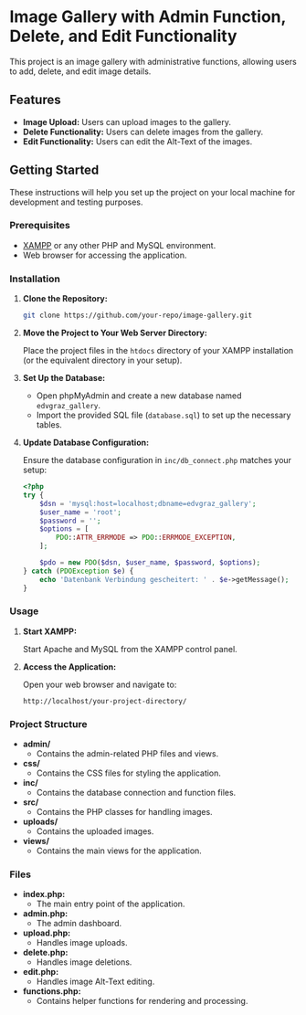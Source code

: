 # Image Gallery with Admin Function, Delete, and Edit Functionality

This project is an image gallery with administrative functions, allowing users to add, delete, and edit image details.

## Features

- **Image Upload:** Users can upload images to the gallery.
- **Delete Functionality:** Users can delete images from the gallery.
- **Edit Functionality:** Users can edit the Alt-Text of the images.

## Getting Started

These instructions will help you set up the project on your local machine for development and testing purposes.

### Prerequisites

- [XAMPP](https://www.apachefriends.org/index.html) or any other PHP and MySQL environment.
- Web browser for accessing the application.

### Installation

1. **Clone the Repository:**

    ```bash
    git clone https://github.com/your-repo/image-gallery.git
    ```

2. **Move the Project to Your Web Server Directory:**

    Place the project files in the `htdocs` directory of your XAMPP installation (or the equivalent directory in your setup).

3. **Set Up the Database:**

    - Open phpMyAdmin and create a new database named `edvgraz_gallery`.
    - Import the provided SQL file (`database.sql`) to set up the necessary tables.

4. **Update Database Configuration:**

    Ensure the database configuration in `inc/db_connect.php` matches your setup:

    ```php
    <?php
    try {
        $dsn = 'mysql:host=localhost;dbname=edvgraz_gallery';
        $user_name = 'root';
        $password = '';
        $options = [
            PDO::ATTR_ERRMODE => PDO::ERRMODE_EXCEPTION,
        ];

        $pdo = new PDO($dsn, $user_name, $password, $options);
    } catch (PDOException $e) {
        echo 'Datenbank Verbindung gescheitert: ' . $e->getMessage();
    }
    ```

### Usage

1. **Start XAMPP:**

    Start Apache and MySQL from the XAMPP control panel.

2. **Access the Application:**

    Open your web browser and navigate to:

    ```url
    http://localhost/your-project-directory/
    ```

### Project Structure

- **admin/**
  - Contains the admin-related PHP files and views.
- **css/**
  - Contains the CSS files for styling the application.
- **inc/**
  - Contains the database connection and function files.
- **src/**
  - Contains the PHP classes for handling images.
- **uploads/**
  - Contains the uploaded images.
- **views/**
  - Contains the main views for the application.

### Files

- **index.php:**
  - The main entry point of the application.
- **admin.php:**
  - The admin dashboard.
- **upload.php:**
  - Handles image uploads.
- **delete.php:**
  - Handles image deletions.
- **edit.php:**
  - Handles image Alt-Text editing.
- **functions.php:**
  - Contains helper functions for rendering and processing.
